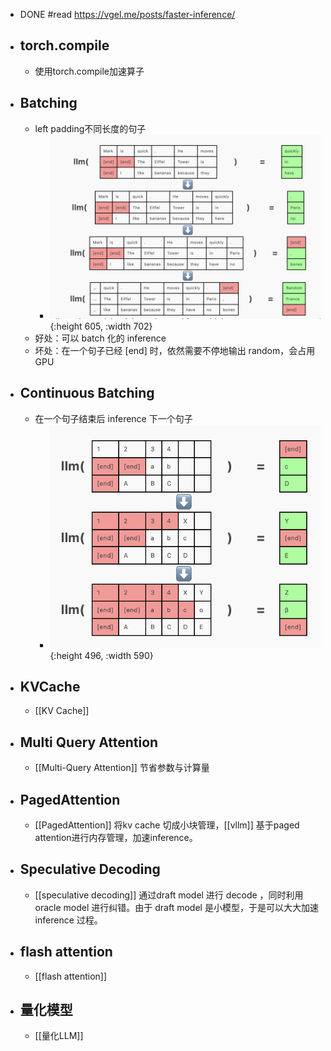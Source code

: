 - DONE #read https://vgel.me/posts/faster-inference/
- ## torch.compile
	- 使用torch.compile加速算子
- ## Batching
	- left padding不同长度的句子
		- ![left_padding](../assets/left_padding.png){:height 605, :width 702}
	- 好处：可以 batch 化的 inference
	- 坏处：在一个句子已经 [end] 时，依然需要不停地输出 random，会占用 GPU
- ## Continuous Batching
	- 在一个句子结束后 inference 下一个句子
		- ![continuous_batching](../assets/continuous_batching.png){:height 496, :width 590}
- ## KVCache
	- [[KV Cache]]
- ## Multi Query Attention
	- [[Multi-Query Attention]] 节省参数与计算量
- ## PagedAttention
	- [[PagedAttention]] 将kv cache 切成小块管理，[[vllm]] 基于paged attention进行内存管理，加速inference。
- ## Speculative Decoding
	- [[speculative decoding]] 通过draft model 进行 decode ，同时利用 oracle model 进行纠错。由于 draft model 是小模型，于是可以大大加速inference 过程。
- ## flash attention
	- [[flash attention]]
- ## 量化模型
	- [[量化LLM]]